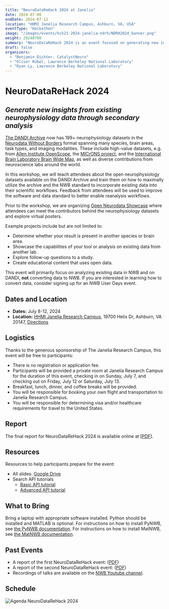 ```yaml
---
title: "NeuroDataReHack 2024 at Janelia"
date: 2024-07-08
endDate: 2024-07-12
location: "HHMI Janelia Research Campus, Ashburn, VA, USA"
eventType: "Hackathon"
image: "/images/events/hck21-2024-janelia-ndrh/NDRH2024_banner.png"
weight: 20240708
summary: "NeuroDataReHack 2024 is an event focused on generating new insights from existing neurophysiology data through secondary analysis, teaching attendees about open neurophysiology datasets available on the DANDI Archive and training them on how to utilize the archive and the NWB standard."
draft: false
organizers:
  - "Benjamin Dichter, CatalystNeuro"
  - "Oliver Rübel, Lawrence Berkeley National Laboratory"
  - "Ryan Ly, Lawrence Berkeley National Laboratory"
---
```


# NeuroDataReHack 2024
## *Generate new insights from existing neurophysiology data through secondary analysis*

[The DANDI Archive](http://dandiarchive.org) now has 199+ neurophysiology datasets in the [Neurodata Without Borders](http://nwb.org) format spanning many species, brain areas, task types, and imaging modalities. These include high-value datasets, e.g. from [Allen Institute OpenScope](https://dandiarchive.org/dandiset/search?search=openscope), the [MICrONS project](https://dandiarchive.org/dandiset/000402), and the [International Brain Laboratory Brain Wide Map](https://dandiarchive.org/dandiset/000409), as well as diverse contributions from neuroscience labs around the world.

In this workshop, we will teach attendees about the open neurophysiology datasets available on the DANDI Archive and train them on how to maximally utilize the archive and the NWB standard to incorporate existing data into their scientific workflows. Feedback from attendees will be used to improve the software and data standard to better enable reanalysis workflows.

Prior to the workshop, we are organizing [Open Neurodata Showcase](/events/hck20-2024-openneurodata-showcase/) where attendees can meet the contributors behind the neurophysiology datasets and explore virtual posters.

Example projects include but are not limited to:
* Determine whether your result is present in another species or brain area.
* Showcase the capabilities of your tool or analysis on existing data from another lab.
* Explore follow-up questions to a study.
* Create educational content that uses open data.

This event will primarily focus on analyzing existing data in NWB and on DANDI, **not** converting data to NWB. If you are interested in learning how to convert data, consider signing up for an NWB User Days event.

## Dates and Location

- **Dates:** July 8-12, 2024
- **Location:** [HHMI Janelia Research Campus](https://www.janelia.org/), 19700 Helix Dr, Ashburn, VA 20147, [Directions](https://www.janelia.org/directions)

## Logistics

Thanks to the generous sponsorship of The Janelia Research Campus, this event will be free to participants:
* There is no registration or application fee.
* Participants will be provided a private room at Janelia Research Campus for the duration of this event, checking in on Sunday, July 7, and checking out on Friday, July 12 or Saturday, July 13.
* Breakfast, lunch, dinner, and coffee breaks will be provided.
* You will be responsible for booking your own flight and transportation to Janelia Research Campus.
* You will be responsible for determining visa and/or healthcare requirements for travel to the United States.

## Report

The final report for NeuroDataReHack 2024 is available online at [[PDF](https://drive.usercontent.google.com/u/0/uc?id=1QYw9jmIpKPXPMLmhTnVIIWgbWHL5tPS3&export=download)].

## Resources

Resources to help participants prepare for the event:

* All slides: [Google Drive](https://drive.google.com/drive/folders/1DAmQr4qWCamhj_2Zyke0kkHGvV8Kyq13?usp=sharing)
* Search API tutorials
    * [Basic API tutorial](https://github.com/NeurodataWithoutBorders/nwb_hackathons/blob/main/HCK21_2024_Janelia_NDRH/tutorials/simple_dandiset_search.ipynb)
    * [Advanced API tutorial](https://github.com/NeurodataWithoutBorders/nwb_hackathons/blob/main/HCK21_2024_Janelia_NDRH/tutorials/advanced_asset_search.ipynb)

## What to Bring

Bring a laptop with appropriate software installed. Python should be installed and MATLAB is optional. For instructions on how to install PyNWB, see [the PyNWB documentation](https://pynwb.readthedocs.io/en/stable/install_users.html#installing-pynwb). For instructions on how to install MatNWB, see [the MatNWB documentation](https://github.com/NeurodataWithoutBorders/matnwb/blob/master/README.md).

## Past Events

* A report of the first NeuroDataReHack event: ([PDF](https://github.com/NeurodataWithoutBorders/nwb_hackathons/blob/main/HCK14_2022_Seattle_RH/report/Report_Neurodata_Rehack_v2.pdf))
* A report of the second NeuroDataReHack event: ([PDF](https://github.com/NeurodataWithoutBorders/nwb_hackathons/blob/main/HCK16_2023_Granada_RH/report/Report__NeuroDataReHack_2023.pdf))
* Recordings of talks are available on the [NWB Youtube channel](https://www.youtube.com/channel/UCfD_mU-EFz135a9TpNFJP5A).

## Schedule

<img src="/images/events/hck21-2024-janelia-ndrh/AgendaNeuroDataReHack2024.png" alt="Agenda NeuroDataReHack 2024" class="img-fluid">
